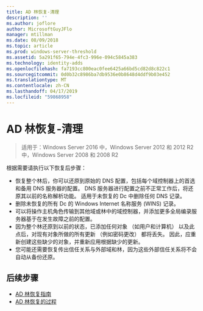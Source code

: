 ```yaml
---
title: AD 林恢复-清理
description: ''
ms.author: joflore
author: MicrosoftGuyJFlo
manager: mtillman
ms.date: 08/09/2018
ms.topic: article
ms.prod: windows-server-threshold
ms.assetid: 5a291f65-794e-4fc3-996e-094c5845a383
ms.technology: identity-adds
ms.openlocfilehash: fa7193cc800eac0fee6425a66bd5cd82d8c822c1
ms.sourcegitcommit: 0d0b32c8986ba7db9536e0b8648d4ddf9b03e452
ms.translationtype: MT
ms.contentlocale: zh-CN
ms.lasthandoff: 04/17/2019
ms.locfileid: "59868958"
---
```

# <a name="ad-forest-recovery---cleanup"></a>AD 林恢复-清理

>适用于：Windows Server 2016 中，Windows Server 2012 和 2012 R2 中，Windows Server 2008 和 2008 R2

 根据需要请执行以下恢复后步骤：  
  
- 恢复整个林后，你可以还原到原始的 DNS 配置，包括每个域控制器上的首选和备用 DNS 服务器的配置。 DNS 服务器进行配置之前不正常工作后，将还原其以前的名称解析功能。 适用于未恢复的 Dc 中删除任何 DNS 记录。  
- 删除未恢复的所有 Dc 的 Windows Internet 名称服务 (WINS) 记录。  
- 可以将操作主机角色传输到其他域或林中的域控制器，并添加更多全局编录服务器基于在发生故障之前的配置。  
- 因为整个林还原到以前的状态，已添加任何对象 （如用户和计算机） 以及此点后，对现有对象所做的所有更新 （例如密码更改） 都将丢失。 因此，应重新创建这些缺少的对象，并重新应用根据缺少的更新。  
- 您可能还需要恢复传出信任关系与外部域和林，因为这些外部信任关系将不会自动从备份还原。

## <a name="next-steps"></a>后续步骤

- [AD 林恢复指南](AD-Forest-Recovery-Guide.md)
- [AD 林恢复的过程](AD-Forest-Recovery-Procedures.md)  
